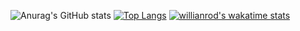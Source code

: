 ![Anurag's GitHub stats](https://github-readme-stats.vercel.app/api?username=dlawjddn&show_icons=true&theme=radical)
[![Top Langs](https://github-readme-stats.vercel.app/api/top-langs/?username=dlawjddn)](https://github.com/dlawjddn/github-readme-stats)
[![willianrod's wakatime stats](https://github-readme-stats.vercel.app/api/wakatime?username=dlawjddn)](https://github.com/dlawjddn/github-readme-stats)
